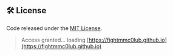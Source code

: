 ## 🛠 License

Code released under the [MIT License](LICENSE).

> Access granted... loading [https://fightmmc0lub.github.io](https://fightmmc0lub.github.io)
